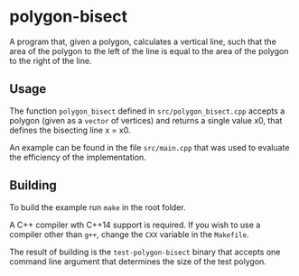 # polygon-bisect

A program that, given a polygon, calculates a vertical line, such that the area of the polygon to the left of the line is equal to the area of the polygon to the right of the line.

## Usage

The function `polygon_bisect` defined in `src/polygon_bisect.cpp` accepts a polygon (given as a `vector` of vertices) and returns a single value x0, that defines the bisecting line x = x0.

An example can be found in the file `src/main.cpp` that was used to evaluate the efficiency of the implementation.

## Building

To build the example run `make` in the root folder.

A C++ compiler wth C++14 support is required. If you wish to use a compiler other than `g++`, change the `CXX` variable in the `Makefile`.

The result of building is the `test-polygon-bisect` binary that accepts one command line argument that determines the size of the test polygon.

